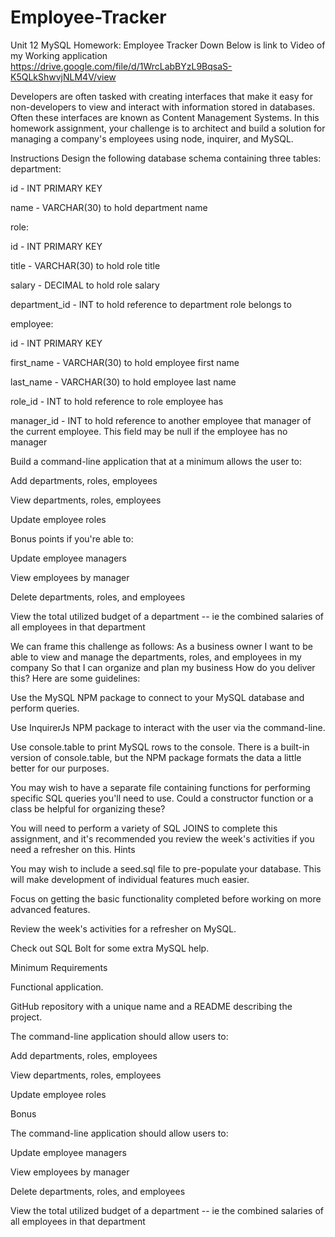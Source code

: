 # Employee-Tracker

Unit 12 MySQL Homework: Employee Tracker
Down Below is link to Video of my Working application
https://drive.google.com/file/d/1WrcLabBYzL9BqsaS-K5QLkShwvjNLM4V/view

Developers are often tasked with creating interfaces that make it easy for non-developers to view and interact with information stored in databases. Often these interfaces are known as Content Management Systems. In this homework assignment, your challenge is to architect and build a solution for managing a company's employees using node, inquirer, and MySQL.

Instructions
Design the following database schema containing three tables:
department:

id - INT PRIMARY KEY

name - VARCHAR(30) to hold department name

role:

id - INT PRIMARY KEY

title - VARCHAR(30) to hold role title

salary - DECIMAL to hold role salary

department_id - INT to hold reference to department role belongs to

employee:

id - INT PRIMARY KEY

first_name - VARCHAR(30) to hold employee first name

last_name - VARCHAR(30) to hold employee last name

role_id - INT to hold reference to role employee has

manager_id - INT to hold reference to another employee that manager of the current employee. This field may be null if the employee has no manager

Build a command-line application that at a minimum allows the user to:

Add departments, roles, employees

View departments, roles, employees

Update employee roles

Bonus points if you're able to:

Update employee managers

View employees by manager

Delete departments, roles, and employees

View the total utilized budget of a department -- ie the combined salaries of all employees in that department

We can frame this challenge as follows:
As a business owner
I want to be able to view and manage the departments, roles, and employees in my company
So that I can organize and plan my business
How do you deliver this? Here are some guidelines:

Use the MySQL NPM package to connect to your MySQL database and perform queries.

Use InquirerJs NPM package to interact with the user via the command-line.

Use console.table to print MySQL rows to the console. There is a built-in version of console.table, but the NPM package formats the data a little better for our purposes.

You may wish to have a separate file containing functions for performing specific SQL queries you'll need to use. Could a constructor function or a class be helpful for organizing these?

You will need to perform a variety of SQL JOINS to complete this assignment, and it's recommended you review the week's activities if you need a refresher on this.
Hints

You may wish to include a seed.sql file to pre-populate your database. This will make development of individual features much easier.

Focus on getting the basic functionality completed before working on more advanced features.

Review the week's activities for a refresher on MySQL.

Check out SQL Bolt for some extra MySQL help.

Minimum Requirements

Functional application.

GitHub repository with a unique name and a README describing the project.

The command-line application should allow users to:

Add departments, roles, employees

View departments, roles, employees

Update employee roles

Bonus

The command-line application should allow users to:

Update employee managers

View employees by manager

Delete departments, roles, and employees

View the total utilized budget of a department -- ie the combined salaries of all employees in that department
